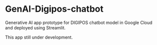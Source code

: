 # GenAI-Digipos-chatbot
Generative AI app prototype for DIGIPOS chatbot model in Google Cloud and deployed using Streamlit.

This app still under development.
